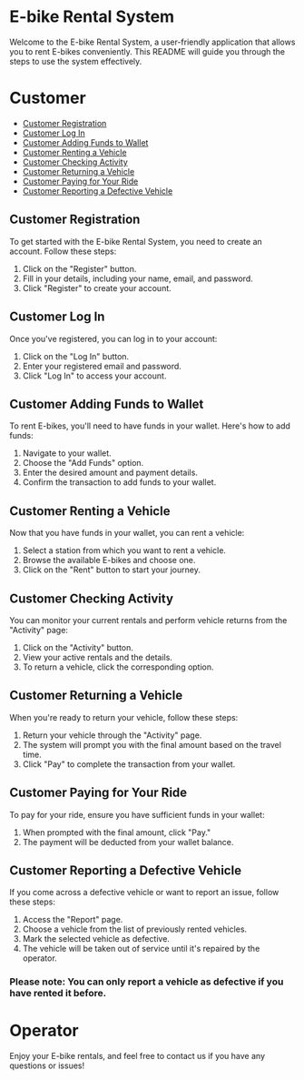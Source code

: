 # E-bike Rental System

Welcome to the E-bike Rental System, a user-friendly application that allows you to rent E-bikes conveniently. This README will guide you through the steps to use the system effectively.



# Customer

- [Customer Registration](#customer-registration)
- [Customer Log In](#customer-log-in)
- [Customer Adding Funds to Wallet](#customer-adding-funds-to-wallet)
- [Customer Renting a Vehicle](#customer-renting-a-vehicle)
- [Customer Checking Activity](#customer-checking-activity)
- [Customer Returning a Vehicle](#customer-returning-a-vehicle)
- [Customer Paying for Your Ride](#customer-paying-for-your-ride)
- [Customer Reporting a Defective Vehicle](#customer-reporting-a-defective-vehicle)

## Customer Registration

To get started with the E-bike Rental System, you need to create an account. Follow these steps:

1. Click on the "Register" button.
2. Fill in your details, including your name, email, and password.
3. Click "Register" to create your account.

## Customer Log In

Once you've registered, you can log in to your account:

1. Click on the "Log In" button.
2. Enter your registered email and password.
3. Click "Log In" to access your account.

## Customer Adding Funds to Wallet

To rent E-bikes, you'll need to have funds in your wallet. Here's how to add funds:

1. Navigate to your wallet.
2. Choose the "Add Funds" option.
3. Enter the desired amount and payment details.
4. Confirm the transaction to add funds to your wallet.

## Customer Renting a Vehicle

Now that you have funds in your wallet, you can rent a vehicle:

1. Select a station from which you want to rent a vehicle.
2. Browse the available E-bikes and choose one.
3. Click on the "Rent" button to start your journey.

## Customer Checking Activity

You can monitor your current rentals and perform vehicle returns from the "Activity" page:

1. Click on the "Activity" button.
2. View your active rentals and the details.
3. To return a vehicle, click the corresponding option.

## Customer Returning a Vehicle

When you're ready to return your vehicle, follow these steps:

1. Return your vehicle through the "Activity" page.
2. The system will prompt you with the final amount based on the travel time.
3. Click "Pay" to complete the transaction from your wallet.

## Customer Paying for Your Ride

To pay for your ride, ensure you have sufficient funds in your wallet:

1. When prompted with the final amount, click "Pay."
2. The payment will be deducted from your wallet balance.

## Customer Reporting a Defective Vehicle

If you come across a defective vehicle or want to report an issue, follow these steps:

1. Access the "Report" page.
2. Choose a vehicle from the list of previously rented vehicles.
3. Mark the selected vehicle as defective.
4. The vehicle will be taken out of service until it's repaired by the operator.

### Please note: You can only report a vehicle as defective if you have rented it before.

# Operator

Enjoy your E-bike rentals, and feel free to contact us if you have any questions or issues!
